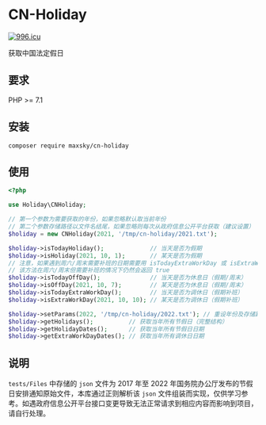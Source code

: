 # CN-Holiday

[![996.icu](https://img.shields.io/badge/link-996.icu-red.svg)](https://996.icu)

获取中国法定假日



## 要求

PHP >= 7.1



## 安装

```shell
composer require maxsky/cn-holiday
```



## 使用

```php
<?php

use Holiday\CNHoliday;

// 第一个参数为需要获取的年份，如果忽略默认取当前年份
// 第二个参数存储路径以文件名结尾，如果忽略则每次从政府信息公开平台获取（建议设置）
$holiday = new CNHoliday(2021, '/tmp/cn-holiday/2021.txt');

$holiday->isTodayHoliday();             // 当天是否为假期
$holiday->isHoliday(2021, 10, 1);       // 某天是否为假期
// 注意，如果遇到周六/周末需要补班的日期需要用 isTodayExtraWorkDay 或 isExtraWorkDay 验证，
// 该方法在周六/周末但需要补班的情况下仍然会返回 true
$holiday->isTodayOffDay();              // 当天是否为休息日（假期/周末）
$holiday->isOffDay(2021, 10, 7);        // 某天是否为休息日（假期/周末）
$holiday->isTodayExtraWorkDay();        // 当天是否为调休日（假期补班）
$holiday->isExtraWorkDay(2021, 10, 10); // 某天是否为调休日（假期补班）

$holiday->setParams(2022, '/tmp/cn-holiday/2022.txt'); // 重设年份及存储路径
$holiday->getHolidays();          // 获取当年所有节假日（完整结构）
$holiday->getHolidayDates();      // 获取当年所有节假日日期
$holiday->getExtraWorkDayDates(); // 获取当年所有调休日日期
```



## 说明

`tests/Files` 中存储的 `json` 文件为 2017 年至 2022 年国务院办公厅发布的节假日安排通知原始文件，本库通过正则解析该 `json` 文件组装而实现，仅供学习参考。如遇政府信息公开平台接口变更导致无法正常请求到相应内容而影响到项目，请自行处理。

